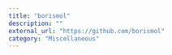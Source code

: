 ```yaml
---
title: "borismol"
description: ""
external_url: "https://github.com/borismol"
category: "Miscellaneous"
---
```

